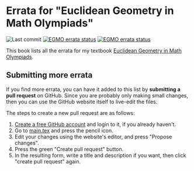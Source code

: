 # Errata for "Euclidean Geometry in Math Olympiads"

![Last commit](https://img.shields.io/github/last-commit/vEnhance/napkin)
[<img src="https://github.com/vEnhance/egmo-book-errata/actions/workflows/compile.yml/badge.svg" alt="EGMO errata status">](https://github.com/vEnhance/egmo-book-errta/actions)
[<img src="https://github.com/vEnhance/egmo-book-errata/actions/workflows/spellcheck.yml/badge.svg" alt="EGMO errata status">](https://github.com/vEnhance/egmo-book-errata/actions)

This book lists all the errata for my textbook
[Euclidean Geometry in Math Olympiads](https://web.evanchen.cc/geombook.html).

## Submitting more errata

If you find more errata, you can have it added to this list by
**submitting a pull request** on GitHub.
Since you are probably only making small changes,
then you can use the GitHub website itself to live-edit the files.

The steps to create a new pull request are as follows:

1. [Create a free GitHub account](https://github.com/join) and login to it,
   if you already haven't.
2. Go to [main.tex](https://github.com/vEnhance/egmo-book-errata/blob/main/main.tex)
   and press the pencil icon.
3. Edit your changes using the website's editor, and press "Propose changes".
4. Press the green "Create pull request" button.
5. In the resulting form, write a title and description if you want, then
   click "create pull request" again.
